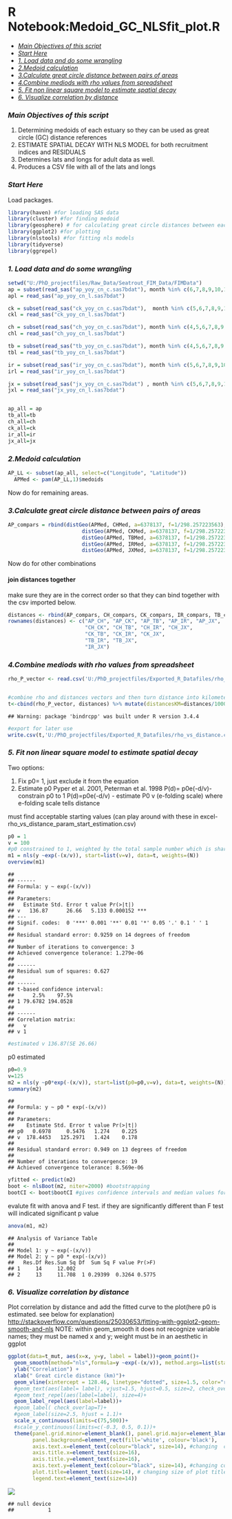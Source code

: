 R Notebook:Medoid\_GC\_NLSfit\_plot.R
================

-   [*Main Objectives of this script*](#main-objectives-of-this-script)
-   [*Start Here*](#start-here)
-   [*1. Load data and do some wrangling*](#load-data-and-do-some-wrangling)
-   [*2.Medoid calculation*](#medoid-calculation)
-   [*3.Calculate great circle distance between pairs of areas*](#calculate-great-circle-distance-between-pairs-of-areas)
-   [*4.Combine mediods with rho values from spreadsheet*](#combine-mediods-with-rho-values-from-spreadsheet)
-   [*5. Fit non linear square model to estimate spatial decay*](#fit-non-linear-square-model-to-estimate-spatial-decay)
-   [*6. Visualize correlation by distance*](#visualize-correlation-by-distance)

### *Main Objectives of this script*

1.  Determining medoids of each estuary so they can be used as great circle (GC) distance references
2.  ESTIMATE SPATIAL DECAY WITH NLS MODEL for both recruitment indices and RESIDUALS
3.  Determines lats and longs for adult data as well.
4.  Produces a CSV file with all of the lats and longs

### *Start Here*

Load packages.

``` r
library(haven) #for loading SAS data
library(cluster) #for finding medoid
library(geosphere) # for calculating great circle distances between each medoid
library(ggplot2) #for plotting
library(nlstools) #for fitting nls models
library(tidyverse)
library(ggrepel)
```

### *1. Load data and do some wrangling*

``` r
setwd("U:/PhD_projectfiles/Raw_Data/Seatrout_FIM_Data/FIMData")
ap = subset(read_sas("ap_yoy_cn_c.sas7bdat"), month %in% c(6,7,8,9,10,11))
apl = read_sas("ap_yoy_cn_l.sas7bdat")

ck = subset(read_sas("ck_yoy_cn_c.sas7bdat"),  month %in% c(5,6,7,8,9,10,11)) 
ckl = read_sas("ck_yoy_cn_l.sas7bdat")

ch = subset(read_sas("ch_yoy_cn_c.sas7bdat"), month %in% c(4,5,6,7,8,9,10)) 
chl = read_sas("ch_yoy_cn_l.sas7bdat")

tb = subset(read_sas("tb_yoy_cn_c.sas7bdat"), month %in% c(4,5,6,7,8,9,10)) 
tbl = read_sas("tb_yoy_cn_l.sas7bdat")

ir = subset(read_sas("ir_yoy_cn_c.sas7bdat"), month %in% c(5,6,7,8,9,10,11)) 
irl = read_sas("ir_yoy_cn_l.sas7bdat")

jx = subset(read_sas("jx_yoy_cn_c.sas7bdat") , month %in% c(5,6,7,8,9,10,11))
jxl = read_sas("jx_yoy_cn_l.sas7bdat")


ap_all = ap
tb_all=tb
ch_all=ch
ck_all=ck
ir_all=ir
jx_all=jx
```

### *2.Medoid calculation*

``` r
AP_LL <- subset(ap_all, select=c("Longitude", "Latitude")) 
  APMed <- pam(AP_LL,1)$medoids
```

Now do for remaining areas.

### *3.Calculate great circle distance between pairs of areas*

``` r
AP_compars = rbind(distGeo(APMed, CHMed, a=6378137, f=1/298.257223563),
                        distGeo(APMed, CKMed, a=6378137, f=1/298.257223563),
                        distGeo(APMed, TBMed, a=6378137, f=1/298.257223563),
                        distGeo(APMed, IRMed, a=6378137, f=1/298.257223563),
                        distGeo(APMed, JXMed, a=6378137, f=1/298.257223563))
```

Now do for other combinations

#### join distances together

make sure they are in the correct order so that they can bind together with the csv imported below.

``` r
distances <- rbind(AP_compars, CH_compars, CK_compars, IR_compars, TB_compars)
rownames(distances) <- c("AP_CH", "AP_CK", "AP_TB", "AP_IR", "AP_JX", 
                         "CH_CK", "CH_TB", "CH_IR", "CH_JX",
                         "CK_TB", "CK_IR", "CK_JX",
                         "TB_IR", "TB_JX",
                         "IR_JX")
```

### *4.Combine mediods with rho values from spreadsheet*

``` r
rho_P_vector <- read.csv('U:/PhD_projectfiles/Exported_R_Datafiles/rho_P_vector.csv', header=T)


#combine rho and distances vectors and then turn distance into kilometers, name x and y for plotting convention below
t<-cbind(rho_P_vector, distances) %>% mutate(distancesKM=distances/1000) %>% arrange(distancesKM) %>% rename(y=rho, x=distancesKM)
```

    ## Warning: package 'bindrcpp' was built under R version 3.4.4

``` r
#export for later use
write.csv(t,'U:/PhD_projectfiles/Exported_R_Datafiles/rho_vs_distance.csv' )
```

### *5. Fit non linear square model to estimate spatial decay*

Two options:
1. Fix p0= 1, just exclude it from the equation
2. Estimate p0
Pyper et al. 2001, Peterman et al. 1998
P(d)= p0e(-d/v)- constrain p0 to 1
P(d)=p0e(-d/v) - estimate P0
v (e-folding scale) where e-folding scale tells distance

must find acceptable starting values (can play around with these in excel-rho\_vs\_distance\_param\_start\_estimation.csv)

``` r
p0 = 1
v = 100
#p0 constrained to 1, weighted by the total sample number which is shared between each comparison
m1 = nls(y ~exp(-(x/v)), start=list(v=v), data=t, weights=(N))
overview(m1)
```

    ## 
    ## ------
    ## Formula: y ~ exp(-(x/v))
    ## 
    ## Parameters:
    ##   Estimate Std. Error t value Pr(>|t|)    
    ## v   136.87      26.66   5.133 0.000152 ***
    ## ---
    ## Signif. codes:  0 '***' 0.001 '**' 0.01 '*' 0.05 '.' 0.1 ' ' 1
    ## 
    ## Residual standard error: 0.9259 on 14 degrees of freedom
    ## 
    ## Number of iterations to convergence: 3 
    ## Achieved convergence tolerance: 1.279e-06
    ## 
    ## ------
    ## Residual sum of squares: 0.627 
    ## 
    ## ------
    ## t-based confidence interval:
    ##      2.5%    97.5%
    ## 1 79.6782 194.0528
    ## 
    ## ------
    ## Correlation matrix:
    ##   v
    ## v 1

``` r
#estimated v 136.87(SE 26.66)
```

p0 estimated

``` r
p0=0.9
v=125
m2 = nls(y ~p0*exp(-(x/v)), start=list(p0=p0,v=v), data=t, weights=(N))
summary(m2)
```

    ## 
    ## Formula: y ~ p0 * exp(-(x/v))
    ## 
    ## Parameters:
    ##    Estimate Std. Error t value Pr(>|t|)
    ## p0   0.6978     0.5476   1.274    0.225
    ## v  178.4453   125.2971   1.424    0.178
    ## 
    ## Residual standard error: 0.949 on 13 degrees of freedom
    ## 
    ## Number of iterations to convergence: 19 
    ## Achieved convergence tolerance: 8.569e-06

``` r
yfitted <- predict(m2)
boot <- nlsBoot(m2, niter=2000) #bootstrapping 
bootCI <- boot$bootCI #gives confidence intervals and median values for p0 and v (e-folding scale) where e-folding scale tells distance 
```

evalute fit with anova and F test. if they are significantly different than F test will indicated significant p value

``` r
anova(m1, m2)
```

    ## Analysis of Variance Table
    ## 
    ## Model 1: y ~ exp(-(x/v))
    ## Model 2: y ~ p0 * exp(-(x/v))
    ##   Res.Df Res.Sum Sq Df  Sum Sq F value Pr(>F)
    ## 1     14     12.002                          
    ## 2     13     11.708  1 0.29399  0.3264 0.5775

### *6. Visualize correlation by distance*

Plot correlation by distance and add the fitted curve to the plot(here p0 is estimated. see below for explanation) <http://stackoverflow.com/questions/25030653/fitting-with-ggplot2-geom-smooth-and-nls> NOTE: within geom\_smooth it does not recognize variable names; they must be named x and y; weight must be in an aesthetic in ggplot

``` r
ggplot(data=t_mut, aes(x=x, y=y, label = label))+geom_point()+ 
  geom_smooth(method="nls",formula=y ~exp(-(x/v)), method.args=list(start=c(v=150)), aes(weight=N), se=FALSE, color="black", size=1)+                                           
  ylab("Correlation") +
  xlab(" Great circle distance (km)")+ 
  geom_vline(xintercept = 128.46, linetype="dotted", size=1.5, color="red")+
  #geom_text(aes(label= label), vjust=1.5, hjust=0.5, size=2, check_overlap=T)+
  #geom_text_repel(aes(label=label), size=4)+
  geom_label_repel(aes(label=label))+
  #geom_label( check_overlap=T)+
  #geom_label(size=2.5, hjust = 1.1)+
  scale_x_continuous(limits=c(75,500))+
  #scale_y_continuous(limits=c(-0.3, 0.5, 0.1))+
  theme(panel.grid.minor=element_blank(), panel.grid.major=element_blank(),  
        panel.background=element_rect(fill='white', colour='black'),                                                    
        axis.text.x=element_text(colour="black", size=14), #changing  colour of x axis
        axis.title.x=element_text(size=16),
        axis.title.y=element_text(size=16),
        axis.text.y=element_text(colour="black", size=14), #changing colour of y axis
        plot.title=element_text(size=14), # changing size of plot title)+
        legend.text=element_text(size=14))
```

![](Medoid_GC_NLSfit_plot_files/figure-markdown_github/unnamed-chunk-17-1.png)

    ## null device 
    ##           1
